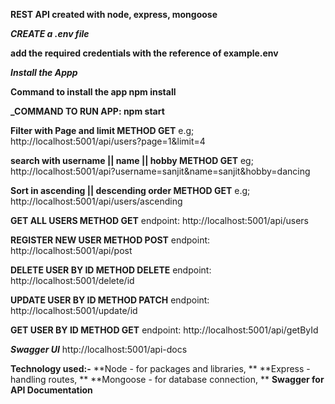 **REST API created with node, express, mongoose**

**_CREATE a .env file_**

**add the required credentials with the reference of example.env**

**_Install the Appp_**

**Command to install the app npm install**

**\_COMMAND TO RUN APP: npm start**

**Filter with Page and limit METHOD GET**
e.g; http://localhost:5001/api/users?page=1&limit=4

**search with username || name || hobby METHOD GET**
eg; http://localhost:5001/api?username=sanjit&name=sanjit&hobby=dancing

**Sort in ascending || descending order METHOD GET**
e.g; http://localhost:5001/api/users/ascending

**GET ALL USERS METHOD GET**
endpoint: http://localhost:5001/api/users

**REGISTER NEW USER METHOD POST**
endpoint: http://localhost:5001/api/post

**DELETE USER BY ID METHOD DELETE**
endpoint: http://localhost:5001/delete/id

**UPDATE USER BY ID METHOD PATCH**
endpoint: http://localhost:5001/update/id

**GET USER BY ID METHOD GET**
endpoint: http://localhost:5001/api/getById

**_Swagger UI_**
http://localhost:5001/api-docs

**Technology used:-**
**Node - for packages and libraries, **
**Express - handling routes, **
**Mongoose - for database connection, **
**Swagger for API Documentation**
